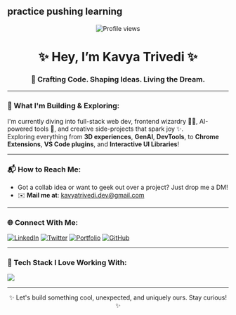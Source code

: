 <H2>practice pushing learning</H2>

<!-- Profile Visitor Count -->
<p align="center">
  <img src="https://komarev.com/ghpvc/?username=kavyatrivedi-dev&style=flat-square&color=blue" alt="Profile views" />
</p>

<!-- Intro Heading -->
<h1 align="center">✨ Hey, I’m Kavya Trivedi ✨</h1>

<!-- Tagline -->
<h3 align="center">🧠 Crafting Code. Shaping Ideas. Living the Dream.</h3>

---

### 🚀 What I'm Building & Exploring:
I'm currently diving into full-stack web dev, frontend wizardry 🧙‍♂️, AI-powered tools 🤖, and creative side-projects that spark joy ✨.  
Exploring everything from **3D experiences**, **GenAI**, **DevTools**, to **Chrome Extensions**, **VS Code plugins**, and **Interactive UI Libraries**!

---

### 📬 How to Reach Me:
- Got a collab idea or want to geek out over a project? Just drop me a DM!  
- ✉️ **Mail me at**: [kavyatrivedi.dev@gmail.com](mailto:kavyatrivedi.dev@gmail.com)

---

### 🌐 Connect With Me:
<p align="left">
  <a href="https://linkedin.com/in/kavyatrivedi-dev" target="_blank"><img alt="LinkedIn" src="https://img.shields.io/badge/LinkedIn-%230077B5.svg?style=flat&logo=linkedin&logoColor=white"/></a>
  <a href="https://twitter.com/kavyatrivedi_" target="_blank"><img alt="Twitter" src="https://img.shields.io/badge/Twitter-%231DA1F2.svg?style=flat&logo=twitter&logoColor=white"/></a>
  <a href="https://kavyatrivedi.vercel.app" target="_blank"><img alt="Portfolio" src="https://img.shields.io/badge/Portfolio-%23000000.svg?style=flat&logo=vercel&logoColor=white"/></a>
  <a href="https://github.com/kavyatrivedi-dev" target="_blank"><img alt="GitHub" src="https://img.shields.io/badge/GitHub-%23121011.svg?style=flat&logo=github&logoColor=white"/></a>
</p>

---

### 🧰 Tech Stack I Love Working With:

<p align="left">
  <img src="https://skillicons.dev/icons?i=html,css,js,ts,tailwind,react,nextjs,vue,figma,threejs,python,django,vscode,github,vercel" />
</p>

---

<p align="center">✨ Let's build something cool, unexpected, and uniquely ours. Stay curious! ✨</p>
